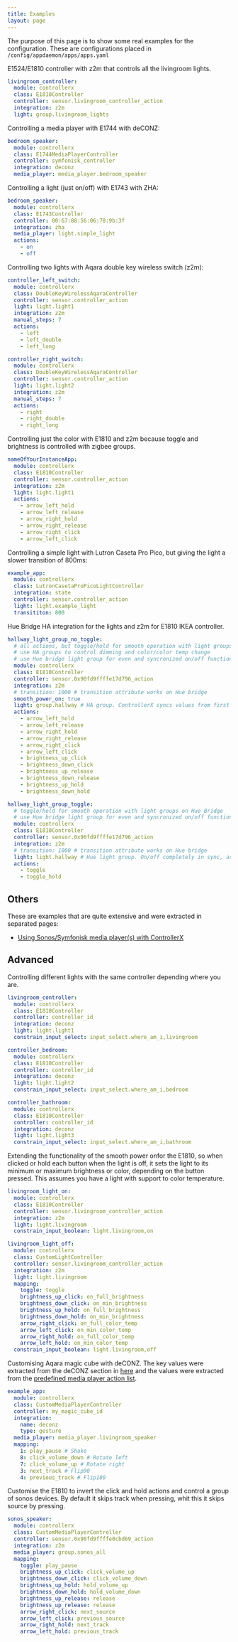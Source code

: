```yaml
---
title: Examples
layout: page
---
```


The purpose of this page is to show some real examples for the configuration. These are configurations placed in `/config/appdaemon/apps/apps.yaml`

E1524/E1810 controller with z2m that controls all the livingroom lights.

```yaml
livingroom_controller:
  module: controllerx
  class: E1810Controller
  controller: sensor.livingroom_controller_action
  integration: z2m
  light: group.livingroom_lights
```

Controlling a media player with E1744 with deCONZ:

```yaml
bedroom_speaker:
  module: controllerx
  class: E1744MediaPlayerController
  controller: symfonisk_controller
  integration: deconz
  media_player: media_player.bedroom_speaker
```

Controlling a light (just on/off) with E1743 with ZHA:

```yaml
bedroom_speaker:
  module: controllerx
  class: E1743Controller
  controller: 00:67:88:56:06:78:9b:3f
  integration: zha
  media_player: light.simple_light
  actions:
    - on
    - off
```

Controlling two lights with Aqara double key wireless switch (z2m):

```yaml
controller_left_switch:
  module: controllerx
  class: DoubleKeyWirelessAqaraController
  controller: sensor.controller_action
  light: light.light1
  integration: z2m
  manual_steps: 7
  actions:
    - left
    - left_double
    - left_long

controller_right_switch:
  module: controllerx
  class: DoubleKeyWirelessAqaraController
  controller: sensor.controller_action
  light: light.light2
  integration: z2m
  manual_steps: 7
  actions:
    - right
    - right_double
    - right_long
```

Controlling just the color with E1810 and z2m because toggle and brightness is controlled with zigbee groups.

```yaml
nameOfYourInstanceApp:
  module: controllerx
  class: E1810Controller
  controller: sensor.controller_action
  integration: z2m
  light: light.light1
  actions:
    - arrow_left_hold
    - arrow_left_release
    - arrow_right_hold
    - arrow_right_release
    - arrow_right_click
    - arrow_left_click
```

Controlling a simple light with Lutron Caseta Pro Pico, but giving the light a slower transition of 800ms:

```yaml
example_app:
  module: controllerx
  class: LutronCasetaProPicoLightController
  integration: state
  controller: sensor.controller_action
  light: light.example_light
  transititon: 800
```

Hue Bridge HA integration for the lights and z2m for E1810 IKEA controller.

```yaml
hallway_light_group_no_toggle:
  # all actions, but toggle/hold for smooth operation with light groups on Hue Bridge
  # use HA groups to control dimming and color/color temp change
  # use Hue bridge light group for even and syncronized on/off function 
  module: controllerx
  class: E1810Controller
  controller: sensor.0x90fd9ffffe17d796_action
  integration: z2m
  # transition: 1000 # transition attribute works on Hue bridge
  smooth_power_on: true
  light: group.hallway # HA group. ControllerX syncs values from first group entity with remaining entities in group
  actions:
    - arrow_left_hold
    - arrow_left_release
    - arrow_right_hold
    - arrow_right_release
    - arrow_right_click
    - arrow_left_click
    - brightness_up_click
    - brightness_down_click
    - brightness_up_release
    - brightness_down_release
    - brightness_up_hold
    - brightness_down_hold

hallway_light_group_toggle:
  # toggle/hold for smooth operation with light groups on Hue Bridge
  # use Hue bridge light group for even and syncronized on/off function 
  module: controllerx
  class: E1810Controller
  controller: sensor.0x90fd9ffffe17d796_action
  integration: z2m
  # transition: 1000 # transition attribute works on Hue bridge
  light: light.hallway # Hue light group. On/off completely in sync, as zigbee group commands are used by Hue bridge 
  actions:
    - toggle
    - toggle_hold
```

## Others

These are examples that are quite extensive and were extracted in separated pages:

- [Using Sonos/Symfonisk media player(s) with ControllerX](sonos)

## Advanced

Controlling different lights with the same controller depending where you are.

```yaml
livingroom_controller:
  module: controllerx
  class: E1810Controller
  controller: controller_id
  integration: deconz
  light: light.light1
  constrain_input_select: input_select.where_am_i,livingroom

controller_bedroom:
  module: controllerx
  class: E1810Controller
  controller: controller_id
  integration: deconz
  light: light.light2
  constrain_input_select: input_select.where_am_i,bedroom

controller_bathroom:
  module: controllerx
  class: E1810Controller
  controller: controller_id
  integration: deconz
  light: light.light3
  constrain_input_select: input_select.where_am_i,bathroom
```

Extending the functionality of the smooth power onfor the E1810, so when clicked or hold each button when the light is off, it sets the light to its minimum or maximum brightness or color, depending on the button pressed. This assumes you have a light with support to color temperature.

```yaml
livingroom_light_on:
  module: controllerx
  class: E1810Controller
  controller: sensor.livingroom_controller_action
  integration: z2m
  light: light.livingroom
  constrain_input_boolean: light.livingroom,on

livingroom_light_off:
  module: controllerx
  class: CustomLightController
  controller: sensor.livingroom_controller_action
  integration: z2m
  light: light.livingroom
  mapping:
    toggle: toggle
    brightness_up_click: on_full_brightness
    brightness_down_click: on_min_brightness
    brightness_up_hold: on_full_brightness
    brightness_down_hold: on_min_brightness
    arrow_right_click: on_full_color_temp
    arrow_left_click: on_min_color_temp
    arrow_right_hold: on_full_color_temp
    arrow_left_hold: on_min_color_temp
  constrain_input_boolean: light.livingroom,off
```

Customising Aqara magic cube with deCONZ. The key values were extracted from the deCONZ section in [here](/controllerx/controllers/MFKZQ01LM) and the values were extracted from the [predefined media player action list](/controllerx/others/custom-controllers#custom-media-player-controller).

```yaml
example_app:
  module: controllerx
  class: CustomMediaPlayerController
  controller: my_magic_cube_id
  integration:
    name: deconz
    type: gesture
  media_player: media_player.livingroom_speaker
  mapping:
    1: play_pause # Shake
    8: click_volume_down # Rotate left
    7: click_volume_up # Rotate right
    3: next_track # Flip90
    4: previous_track # Flip180
```

Customise the E1810 to invert the click and hold actions and control a group of sonos devices. By default it skips track when pressing, whit this it skips source by pressing.

```yaml
sonos_speaker:
  module: controllerx
  class: CustomMediaPlayerController
  controller: sensor.0x90fd9ffffe0cbd69_action
  integration: z2m
  media_player: group.sonos_all
  mapping:
    toggle: play_pause
    brightness_up_click: click_volume_up
    brightness_down_click: click_volume_down
    brightness_up_hold: hold_volume_up
    brightness_down_hold: hold_volume_down
    brightness_up_release: release
    brightness_up_release: release
    arrow_right_click: next_source
    arrow_left_click: previous_source
    arrow_right_hold: next_track
    arrow_left_hold: previous_track
```
